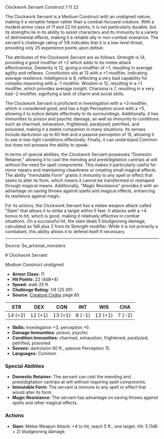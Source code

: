 <MonsterName/>Clockwork Servant</MonsterName>
<CreatureType/>Construct</CreatureType>
<CR/>1</CR>
<AC/>11</AC>
<HP/>22</HP>
<summary>The Clockwork Servant is a Medium Construct with an unaligned nature, making it a versatile helper rather than a combat-focused creature. With a modest armor class of 11 and 22 hit points, it is not particularly durable, but its strengths lie in its ability to assist characters and its immunity to a variety of detrimental effects, making it a reliable ally in non-combat scenarios. The servant's challenge rating of 1/8 indicates that it is a low-level threat, providing only 25 experience points upon defeat. </summary>

<detail>

The attributes of the Clockwork Servant are as follows: Strength is 14, providing a good modifier of +2 which adds to its melee attack effectiveness. Dexterity is 12, giving a modifier of +1, resulting in average agility and reflexes. Constitution sits at 13 with a +1 modifier, indicating average resilience. Intelligence is 8, reflecting a very bad capability for complex reasoning with a -1 modifier. Wisdom is 12, resulting in a +1 modifier, which provides average insight. Charisma is 7, resulting in a very bad -2 modifier, signifying a lack of charm and social skills.

The Clockwork Servant is proficient in Investigation with a +3 modifier, which is considered good, and has a high Perception score with a +5, allowing it to notice details effectively in its surroundings. Additionally, it has immunities to poison and psychic damage, as well as immunity to conditions such as charmed, exhaustion, frightened, paralyzed, petrified, and poisoned, making it a stable companion in many situations. Its senses include darkvision up to 60 feet and a passive perception of 15, allowing it to see in low-light conditions effectively. Finally, it can understand Common but does not possess the ability to speak.

In terms of special abilities, the Clockwork Servant possesses "Domestic Retainer," allowing it to cast the mending and prestidigitation cantrips at will without the need for spell components. This makes it particularly useful for minor repairs and maintaining cleanliness or creating small magical effects. The ability "Immutable Form" grants it immunity to any spell or effect that seeks to alter its form, which means it cannot be transformed or reshaped through magical means. Additionally, "Magic Resistance" provides it with an advantage on saving throws against spells and magical effects, enhancing its resilience against magic.

For its actions, the Clockwork Servant has a melee weapon attack called "Slam" that allows it to strike a target within 5 feet. It attacks with a +4 bonus to hit, which is good, making it relatively effective in combat situations. On a successful hit, the slam deals 5 bludgeoning damage, calculated as 1d6 plus 2 from its Strength modifier. While it is not primarily a combatant, this ability allows it to defend itself if necessary.</detail>



---

Source: 5e_artisinal_monsters

<statblock>
# Clockwork Servant

*Medium* *Construct* *unaligned*

- **Armor Class:** 11
- **Hit Points:** 22 (4d8+4)
- **Speed:** walk 25 ft.
- **Challenge Rating:** 1/8 (25 XP)
- **Source:** [Creature Codex](https://koboldpress.com/kpstore/product/creature-codex-for-5th-edition-dnd) page 65

| STR | DEX | CON | INT | WIS | CHA |
| --- | --- | --- | --- | --- | --- |
| 14 (+2) | 12 (+1) | 13 (+1) | 8 (-1) | 12 (+1) | 7 (-2) |

- **Skills:** investigation +3, perception +5
- **Damage Immunities:** poison, psychic
- **Condition Immunities:** charmed, exhaustion, frightened, paralyzed, petrified, poisoned
- **Senses:** darkvision 60 ft., passive Perception 15
- **Languages:** Common

### Special Abilities

- **Domestic Retainer:** The servant can cast the mending and prestidigitation cantrips at will without requiring spell components.
- **Immutable Form:** The servant is immune to any spell or effect that would alter its form.
- **Magic Resistance:** The servant has advantage on saving throws against spells and other magical effects.

### Actions

- **Slam:** Melee Weapon Attack: +4 to hit, reach 5 ft., one target. Hit: 5 (1d6 + 2) bludgeoning damage.


</statblock>



